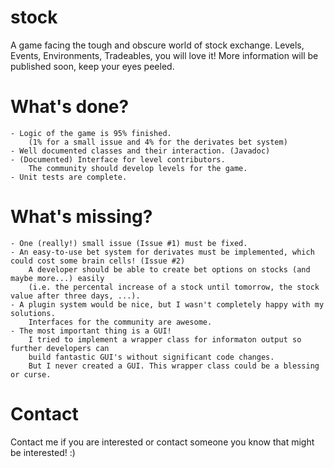 stock
=====

A game facing the tough and obscure world of stock exchange. Levels, Events, Environments, Tradeables, you will love it! More information will be published soon, keep your eyes peeled.

What's done?
============
	- Logic of the game is 95% finished.
		(1% for a small issue and 4% for the derivates bet system)
	- Well documented classes and their interaction. (Javadoc)
	- (Documented) Interface for level contributors. 
		The community should develop levels for the game.
	- Unit tests are complete.
					
What's missing?
===============

	- One (really!) small issue (Issue #1) must be fixed.
	- An easy-to-use bet system for derivates must be implemented, which could cost some brain cells! (Issue #2)
		A developer should be able to create bet options on stocks (and maybe more...) easily 
		(i.e. the percental increase of a stock until tomorrow, the stock value after three days, ...).
	- A plugin system would be nice, but I wasn't completely happy with my solutions.
		Interfaces for the community are awesome.
	- The most important thing is a GUI!
		I tried to implement a wrapper class for informaton output so further developers can 
		build fantastic GUI's without significant code changes.
		But I never created a GUI. This wrapper class could be a blessing or curse.

Contact
=======

Contact me if you are interested or contact someone you know that might be interested! :)
